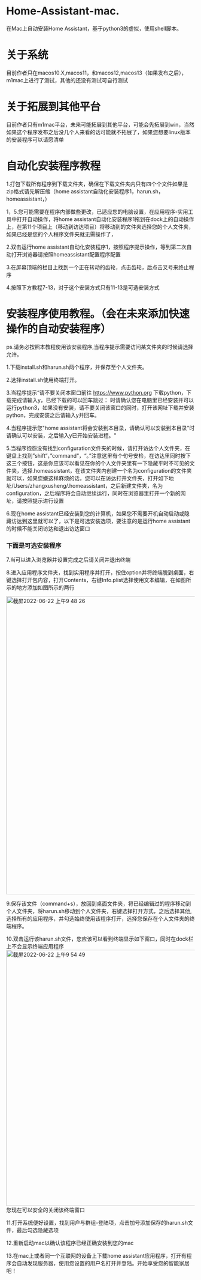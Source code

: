 # Home-Assistant-mac.
在Mac上自动安装Home Assistant，基于python3的虚拟，使用shell脚本。
# 关于系统
目前作者只在macos10.X,macos11，和macos12,macos13（如果发布之后），m1mac上进行了测试，其他的还没有测试可自行测试

# 关于拓展到其他平台
目前作者只有m1mac平台，未来可能拓展到其他平台，可能会先拓展到win，当然如果这个程序发布之后没几个人来看的话可能就不拓展了，如果您想要linux版本的安装程序可以请愿清单

# 自动化安装程序教程
1.打包下载所有程序到下载文件夹，确保在下载文件夹内只有四个个文件如果是zip格式请先解压缩（home assistant自动化安装程序1，harun.sh，homeassistant，）

1，5.您可能需要在程序内部做些更改，已适应您的电脑设置，在应用程序-实用工具中打开自动操作，将home assistant自动化安装程序1拖到在dock上的自动操作上，在第11个项目上（移动到访达项目）将移动到的文件夹选择您的个人文件夹，如果已经是您的个人程序文件夹就无需操作了，

2.双击运行home assistant自动化安装程序1，按照程序提示操作，等到第二次自动打开浏览器请按照homeassistant配置程序配置

3.在屏幕顶端的栏目上找到一个正在转动的齿轮，点击齿轮，后点击叉号来终止程序

4.按照下方教程7-13，对于这个安装方式只有11-13是可选安装方式

# 安装程序使用教程。（会在未来添加快速操作的自动安装程序）
ps.请务必按照本教程使用该安装程序,当程序提示需要访问某文件夹的时候请选择允许。

1.下载install.sh和harun.sh两个程序，并保存至个人文件夹。

2.选择install.sh使用终端打开。

3.当程序提示“请不要关闭本窗口前往 https://www.python.org 下载python，下载完成请输入y，已经下载的可以回车跳过： 时请确认您在电脑里已经安装并可以运行python3，如果没有安装，请不要关闭该窗口的同时，打开该网址下载并安装python，完成安装之后请输入y并回车。

4.当程序提示您"home assistant将会安装到本目录，请确认可以安装到本目录"时请确认可以安装，之后输入y已开始安装进程。"

5.当程序抱怨没有找到configuration文件夹的时候，请打开访达个人文件夹，在键盘上找到”shift“，”command“，“。”注意这里有个句号安检，在访达里同时按下这三个按钮，这是你应该可以看见在你的个人文件夹里有一下隐藏平时不可见的文件夹，选择.homeassistant，在该文件夹内创建一个名为configuration的文件夹就可以，如果您嫌这样麻烦的话，您可以在访达打开文件夹，打开如下地址/Users/zhangxusheng/.homeassistant，之后新建文件夹，名为configuration，之后程序将会自动继续运行，同时在浏览器里打开一个新的网址，请按照提示进行设置

6.现在home assistant已经安装到您的计算机，如果您不需要开机自动启动或隐藏访达到这里就可以了，以下是可选安装选项，要注意的是运行home assistant的时候不能关闭访达和退出访达窗口
### 下面是可选安装程序
7.当可以进入浏览器并设置完成之后请关闭并退出终端

8.进入应用程序文件夹，找到实用程序并打开，按住option并将终端脱到桌面，右键选择打开包内容，打开Contents，右键Info.plist选择使用文本编辑，在如图所示的地方添加如图所示的两行

<img width="794" alt="截屏2022-06-22 上午9 48 26" src="https://user-images.githubusercontent.com/81460660/174925958-2c6fa34a-d217-4c5a-b030-859f7cc02202.png">

9.保存该文件（command+s），放回到桌面文件夹，将已经编辑过的程序移动到个人文件夹，将harun.sh移动到个人文件夹，右键选择打开方式，之后选择其他,选择所有的应用程序，并勾选始终使用该程序打开，选择您保存在个人文件夹的终端程序。

10.双击运行该harun.sh文件，您应该可以看到终端显示如下窗口，同时在dock栏上不会显示终端应用程序
<img width="682" alt="截屏2022-06-22 上午9 54 49" src="https://user-images.githubusercontent.com/81460660/174926581-5211280b-cd3c-4c7b-9384-ac9955d1cf14.png">
您现在可以安全的关闭该终端窗口

11.打开系统便好设置，找到用户与群组-登陆项，点击加号添加保存的harun.sh文件，最后勾选隐藏选项

12.重新启动mac以确认该程序已经正确安装到您的mac

13.在mac上或者同一个互联网的设备上下载home assistant应用程序，打开有程序会自动发现服务器，使用您设置的用户名打开并登陆。开始享受您的智能家居吧！
